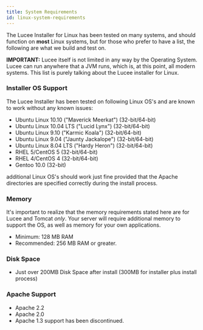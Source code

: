 ```yaml
---
title: System Requirements
id: linux-system-requirements
---
```


The Lucee Installer for Linux has been tested on many systems, and should function on **most** Linux systems, but for those who prefer to have a list, the following are what we build and test on.

**IMPORTANT:** Lucee itself is not limited in any way by the Operating System. Lucee can run anywhere that a JVM runs, which is, at this point, all modern systems. This list is purely talking about the Lucee installer for Linux.

### Installer OS Support ###

The Lucee Installer has been tested on following Linux OS's and are known to work without any known issues:

* Ubuntu Linux 10.10 ("Maverick Meerkat") (32-bit/64-bit)
* Ubuntu Linux 10.04 LTS ("Lucid Lynx") (32-bit/64-bit)
* Ubuntu Linux 9.10 ("Karmic Koala") (32-bit/64-bit)
* Ubuntu Linux 9.04 ("Jaunty Jackalope") (32-bit/64-bit)
* Ubuntu Linux 8.04 LTS ("Hardy Heron") (32-bit/64-bit)
* RHEL 5/CentOS 5 (32-bit/64-bit)
* RHEL 4/CentOS 4 (32-bit/64-bit)
* Gentoo 10.0 (32-bit)

additional Linux OS's should work just fine provided that the Apache directories are specified correctly during the install process.

### Memory ###

It's important to realize that the memory requirements stated here are for Lucee and Tomcat *only*. Your server will require additional memory to support the OS, as well as memory for your own applications.

* Minimum: 128 MB RAM
* Recommended: 256 MB RAM or greater.

### Disk Space ###

* Just over 200MB Disk Space after install (300MB for installer plus install process)

### Apache Support ###

* Apache 2.2
* Apache 2.0
* Apache 1.3 support has been discontinued.